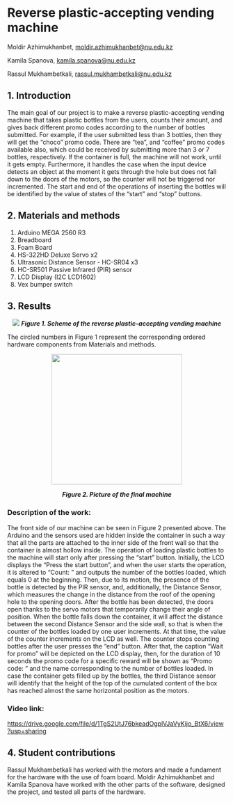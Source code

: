 # Reverse plastic-accepting vending machine

Moldir Azhimukhanbet, moldir.azhimukhanbet@nu.edu.kz

Kamila Spanova, kamila.spanova@nu.edu.kz

Rassul Mukhambetkali, rassul.mukhambetkali@nu.edu.kz


<h2>1. Introduction</h2>

The main goal of our project is to make a reverse plastic-accepting vending machine that takes plastic bottles from the users, counts their amount, and gives back different promo codes according to the number of
bottles submitted. For example, if the user submitted less than 3 bottles, then they will get the “choco” promo code. There are “tea”, and “coffee” promo codes available also, which could be received by submitting
more than 3 or 7 bottles, respectively.  If the container is full, the machine will not work, until it gets empty. Furthermore, it handles the case when the input device detects an object at the moment it gets
through the hole but does not fall down to the doors of the motors, so the counter will not be triggered nor incremented. The start and end of the operations of inserting the bottles will be identified by the value
of states of the “start” and “stop” buttons.
    
## 2. Materials and methods

1. Arduino MEGA 2560 R3
2. Breadboard
3. Foam Board
4. HS-322HD Deluxe Servo x2
5. Ultrasonic Distance Sensor - HC-SR04 x3
6. HC-SR501 Passive Infrared (PIR) sensor
7. LCD Display (I2C LCD1602)
8. Vex bumper switch

## 3. Results
<p align="center">
<img src= https://github.com/Molidier/Brat-ya-team/assets/73649370/86ad983f-3858-4f1b-bd30-80260844d62f >
         <b><i>Figure 1. Scheme of the reverse plastic-accepting vending machine </i></b>
</p>

The circled numbers in Figure 1 represent the corresponding ordered hardware components from Materials and methods.

<p align="center">
<img width = "300" src=https://github.com/Molidier/Reverse-plastic-accepting-vending-machine-Brat-ya-team-/assets/73649370/263398d9-6b66-4f1e-bf11-d45798f36676 >
</p>

<p align="center">
<b><i>Figure 2. Picture of the  final machine</i></b>

</p>



### Description of the work:
The front side of our machine can be seen in Figure 2 presented above. The Arduino and the sensors used are hidden inside the container in such a way that all the parts are attached to the inner side of the front wall so that the container is almost hollow inside.  The operation of loading plastic bottles to the machine will start only after pressing the “start” button. Initially, the LCD displays the “Press the start button”, and when the user starts the operation, it is altered to “Count: ” and outputs the number of the bottles loaded, which equals 0 at the beginning. Then, due to its motion, the presence of the bottle is detected by the PIR sensor, and, additionally, the Distance Sensor, which measures the change in the distance from the roof of the opening hole to the opening doors. After the bottle has been detected, the doors open thanks to the servo motors that temporarily change their angle of position. When the bottle falls down the container, it will affect the distance between the second Distance Sensor and the side wall, so that is when the counter of the bottles loaded by one user increments. At that time, the value of the counter increments on the LCD as well. The counter stops counting bottles after the user presses the “end” button. After that, the caption “Wait for promo” will be depicted on the LCD display, then, for the duration of 10 seconds the promo code for a specific reward will be shown as “Promo code: ” and the name corresponding to the number of bottles loaded. In case the container gets filled up by the bottles, the third Distance sensor will identify that the height of the top of the cumulated content of the box has reached almost the same horizontal position as the motors.


### Video link: 
https://drive.google.com/file/d/1TgS2UtJ76bkeadOgplVJaVyKijo_BtX6/view?usp=sharing 

## 4. Student contributions
Rassul Mukhambetkali has worked with the motors and made a fundament for the hardware with the use of foam board. 
Moldir Azhimukhanbet and Kamila Spanova have worked with the other parts of the software, designed the project, and tested all parts of the hardware.

